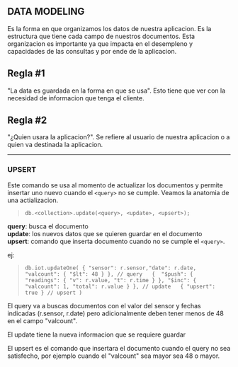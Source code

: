 ## DATA MODELING

Es la forma en que organizamos los datos de nuestra aplicacion. Es la estructura que tiene cada campo de nuestros documentos. Esta organizacion es importante ya que impacta en el desempleno y capacidades de las consultas y por ende de la aplicacion.

**Regla #1**
-------------
"La data es guardada en la forma en que se usa". Esto tiene que ver con la necesidad de informacion que tenga el cliente.

**Regla #2**
------------
"¿Quien usara la aplicacion?". Se refiere al usuario de nuestra aplicacion o a quien va destinada la aplicacion.

______________________
### UPSERT
Este comando se usa al momento de actualizar los documentos y permite insertar uno nuevo cuando el `<query>` no se cumple. Veamos la anatomia de una actializacion.

> `db.<collection>.update(<query>, <update>, <upsert>);`

**query**: busca el documento  
**update**: los nuevos datos que se quieren guardar en el documento  
**upsert**: comando que inserta documento cuando no se cumple el `<query>`.

ej:

> `db.iot.updateOne(
	{ "sensor": r.sensor,"date": r.date, "valcount": { "$lt": 48 } }, // query  
	{ 
		"$push": { "readings": { "v": r.value, "t": r.time } },
		"$inc": { "valcount": 1, "total": r.value }
	}, // update  
	{ "upsert": true } // upsert
	)`

El query va a buscas documentos con el valor del sensor y fechas indicadas (r.sensor, r.date) pero adicionalmente deben tener menos de 48 en el campo "valcount".

El update tiene la nueva informacion que se requiere guardar

El upsert es el comando que insertara el documento cuando el query no sea satisfecho, por ejemplo cuando el "valcount" sea mayor sea 48 o mayor.

